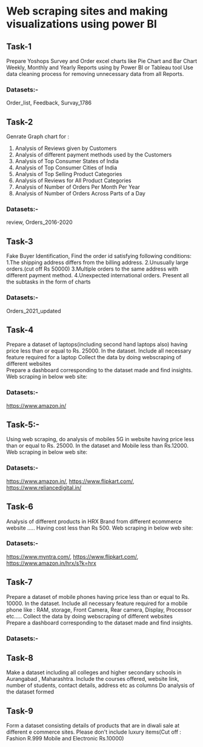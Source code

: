 # Web scraping sites and making visualizations using power BI
## Task-1
Prepare Yoshops Survey and Order excel charts like Pie Chart and Bar Chart Weekly, Monthly and Yearly Reports using by Power BI or Tableau tool
Use data cleaning process for removing unnecessary data from all Reports.
### Datasets:-
Order_list, Feedback, Survay_1786
## Task-2
Genrate Graph chart for :
1. Analysis of Reviews given by Customers
2. Analysis of different payment methods used by the Customers
3. Analysis of Top Consumer States of India
4. Analysis of Top Consumer Cities of India
5. Analysis of Top Selling Product Categories
6. Analysis of Reviews for All Product Categories
7. Analysis of Number of Orders Per Month Per Year
8. Analysis of Number of Orders Across Parts of a Day
### Datasets:-
review, Orders_2016-2020
## Task-3
Fake Buyer Identification, Find the order id satisfying following conditions:
1.The shipping address differs from the billing address.
2.Unusually large orders.(cut off Rs 50000)
3.Multiple orders to the same address with different payment method.
4.Unexpected international orders.
Present all the subtasks in the form of charts
### Datasets:-
Orders_2021_updated
## Task-4
Prepare a dataset of laptops(including second hand laptops also) having price less than or equal to Rs. 25000. In the dataset. 
Include all necessary feature required for a laptop
Collect the data by doing webscraping of different websites  
Prepare a dashboard corresponding to the dataset made and find insights.
Web scraping in below web site:
### Datasets:-
https://www.amazon.in/
## Task-5:-
Using web scraping, do analysis of mobiles 5G in website having price less than or equal to Rs. 25000. In the dataset and Mobile  less than Rs.12000.
Web scraping in below web site:
### Datasets:-
https://www.amazon.in/, 
https://www.flipkart.com/, 
https://www.reliancedigital.in/
## Task-6
Analysis of different products in HRX Brand from different ecommerce website  ..... Having cost less than Rs 500.
Web scraping in below web site:
### Datasets:-
https://www.myntra.com/, 
https://www.flipkart.com/, 
https://www.amazon.in/hrx/s?k=hrx
## Task-7
Prepare a dataset of mobile phones having price less than or equal to Rs. 10000. In the dataset. 
Include all necessary feature required for a mobile phone like : 
RAM, storage, Front Camera, Rear camera, Display, Processor etc.....
Collect the data by doing webscraping of different websites  
Prepare a dashboard corresponding to the dataset made and find insights.
### Datasets:-

## Task-8
Make a dataset including all colleges and higher secondary schools in Aurangabad , Maharashtra. 
Include  the courses offered, website link, number of students, contact details, address etc as columns
Do analysis of the dataset formed

## Task-9
Form a dataset consisting details of products that are in diwali sale at different e commerce sites. 
Please don't include luxury items(Cut off : Fashion R.999
Mobile and Electronic Rs.10000)

